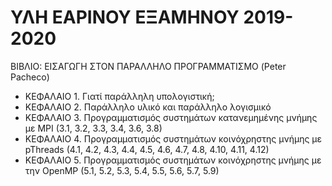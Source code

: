 # ΥΛΗ ΕΑΡΙΝΟΥ ΕΞΑΜΗΝΟΥ 2019-2020 

ΒΙΒΛΙΟ: ΕΙΣΑΓΩΓΗ ΣΤΟΝ ΠΑΡΑΛΛΗΛΟ ΠΡΟΓΡΑΜΜΑΤΙΣΜΟ (Peter Pacheco)

* ΚΕΦΑΛΑΙΟ 1. Γιατί παράλληλη υπολογιστική;
* ΚΕΦΑΛΑΙΟ 2. Παράλληλο υλικό και παράλληλο λογισμικό
* ΚΕΦΑΛΑΙΟ 3. Προγραμματισμός συστημάτων κατανεμημένης μνήμης με MPI (3.1, 3.2, 3.3, 3.4, 3.6, 3.8)
* ΚΕΦΑΛΑΙΟ 4. Προγραμματισμός συστημάτων κοινόχρηστης μνήμης με pThreads (4.1, 4.2, 4.3, 4.4, 4.5, 4.6, 4.7, 4.8, 4.10, 4.11, 4.12)
* ΚΕΦΑΛΑΙΟ 5. Προγραμματισμός συστημάτων κοινόχρηστης μνήμης με την OpenMP (5.1, 5.2, 5.3, 5.4, 5.5, 5.6, 5.7, 5.9)